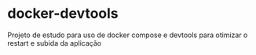# docker-devtools
Projeto de estudo para uso de docker compose e devtools para otimizar o restart e subida da aplicação
